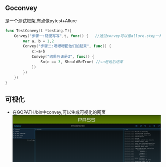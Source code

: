 ## Goconvey
是一个测试框架,有点像pytest+Allure
```go
func TestConvey(t *testing.T){
	Convey("步骤一:随便写写",t, func() {   //通过convey可以像allure.step一样划分步骤
		var a, b = 1,2
		Convey("步骤二:嗯嗯嗯把他们加起来", func() {
			c:=a+b
			Convey("结果应该是3", func() {
				So(c == 3, ShouldBeTrue) //so是最后结果
			})
		})
	})
}
```


## 可视化
- 在GOPATH/bin中convey,可以生成可视化的网页
![](../img/可视化.PNG)

